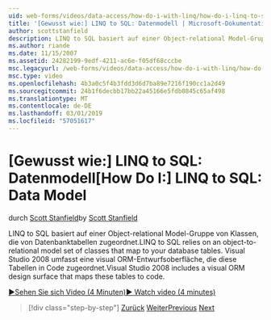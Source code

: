 ```yaml
---
uid: web-forms/videos/data-access/how-do-i-with-linq/how-do-i-linq-to-sql-data-model
title: '[Gewusst wie:] LINQ to SQL: Datenmodell | Microsoft-Dokumentation'
author: scottstanfield
description: LINQ to SQL basiert auf einer Object-relational Model-Gruppe von Klassen, die von Datenbanktabellen zugeordnet. Visual Studio 2008 enthält eine visuelle ORM-Entwurfsoberfläche...
ms.author: riande
ms.date: 11/15/2007
ms.assetid: 24282199-9edf-4211-ac6e-f05df68cccbe
msc.legacyurl: /web-forms/videos/data-access/how-do-i-with-linq/how-do-i-linq-to-sql-data-model
msc.type: video
ms.openlocfilehash: 4b3a0c5f4b3fdd3d6d7ba89e7216f190cc1a2d49
ms.sourcegitcommit: 24b1f6decbb17bb22a45166e5fdb0845c65af498
ms.translationtype: MT
ms.contentlocale: de-DE
ms.lasthandoff: 03/01/2019
ms.locfileid: "57051617"
---
```

<a name="how-do-i-linq-to-sql-data-model"></a><span data-ttu-id="db518-104">[Gewusst wie:] LINQ to SQL: Datenmodell</span><span class="sxs-lookup"><span data-stu-id="db518-104">[How Do I:] LINQ to SQL: Data Model</span></span>
====================
<span data-ttu-id="db518-105">durch [Scott Stanfield](https://github.com/scottstanfield)</span><span class="sxs-lookup"><span data-stu-id="db518-105">by [Scott Stanfield](https://github.com/scottstanfield)</span></span>

<span data-ttu-id="db518-106">LINQ to SQL basiert auf einer Object-relational Model-Gruppe von Klassen, die von Datenbanktabellen zugeordnet.</span><span class="sxs-lookup"><span data-stu-id="db518-106">LINQ to SQL relies on an object-to-relational model set of classes that map to your database tables.</span></span> <span data-ttu-id="db518-107">Visual Studio 2008 umfasst eine visual ORM-Entwurfsoberfläche, die diese Tabellen in Code zugeordnet.</span><span class="sxs-lookup"><span data-stu-id="db518-107">Visual Studio 2008 includes a visual ORM design surface that maps these tables to code.</span></span>

[<span data-ttu-id="db518-108">&#9654;Sehen Sie sich Video (4 Minuten)</span><span class="sxs-lookup"><span data-stu-id="db518-108">&#9654; Watch video (4 minutes)</span></span>](https://channel9.msdn.com/Blogs/ASP-NET-Site-Videos/how-do-i-linq-to-sql-data-model)

> [!div class="step-by-step"]
> <span data-ttu-id="db518-109">[Zurück](how-do-i-linq-to-sql-overview.md)
> [Weiter](how-do-i-linq-to-sql-querying-the-database.md)</span><span class="sxs-lookup"><span data-stu-id="db518-109">[Previous](how-do-i-linq-to-sql-overview.md)
[Next](how-do-i-linq-to-sql-querying-the-database.md)</span></span>
